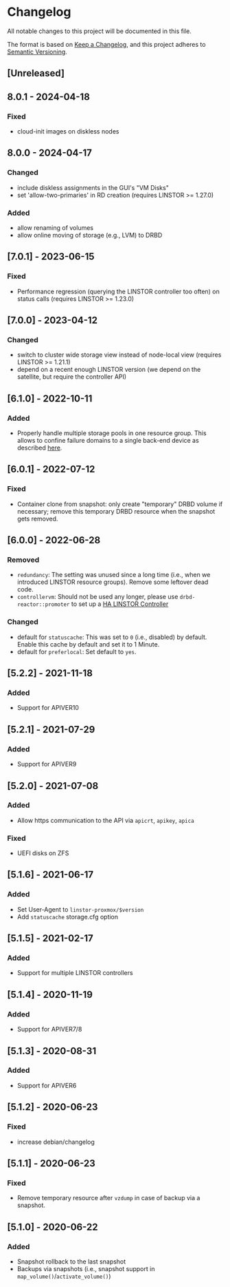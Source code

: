 # Changelog
All notable changes to this project will be documented in this file.

The format is based on [Keep a Changelog](https://keepachangelog.com/en/1.0.0/),
and this project adheres to [Semantic Versioning](https://semver.org/spec/v2.0.0.html).

## [Unreleased]

## 8.0.1 - 2024-04-18
### Fixed
- cloud-init images on diskless nodes

## 8.0.0 - 2024-04-17
### Changed
- include diskless assignments in the GUI's "VM Disks"
- set 'allow-two-primaries' in RD creation (requires LINSTOR >= 1.27.0)
### Added
- allow renaming of volumes
- allow online moving of storage (e.g., LVM) to DRBD

## [7.0.1] - 2023-06-15
### Fixed
- Performance regression (querying the LINSTOR controller too often) on status calls (requires LINSTOR >= 1.23.0)

## [7.0.0] - 2023-04-12
### Changed
- switch to cluster wide storage view instead of node-local view (requires LINSTOR >= 1.21.1)
- depend on a recent enough LINSTOR version (we depend on the satellite, but require the controller API)

## [6.1.0] - 2022-10-11
### Added
- Properly handle multiple storage pools in one resource group. This allows to confine failure domains to a single back-end device as described [here](https://linbit.com/drbd-user-guide/linstor-guide-1_0-en/#s-a_storage_pool_per_backend_device).

## [6.0.1] - 2022-07-12
### Fixed
- Container clone from snapshot: only create "temporary" DRBD volume if necessary; remove this temporary DRBD resource when the snapshot gets removed.

## [6.0.0] - 2022-06-28
### Removed
- `redundancy`: The setting was unused since a long time (i.e., when we introduced LINSTOR resource groups). Remove some leftover dead code.
- `controllervm`: Should not be used any longer, please use `drbd-reactor::promoter` to set up a [HA LINSTOR Controller](https://linbit.com/drbd-user-guide/linstor-guide-1_0-en/#s-linstor_ha)

### Changed
- default for `statuscache`: This was set to `0` (i.e., disabled) by default. Enable this cache by default and set it to 1 Minute.
- default for `preferlocal`: Set default to `yes`.

## [5.2.2] - 2021-11-18
### Added
- Support for APIVER10

## [5.2.1] - 2021-07-29
### Added
- Support for APIVER9

## [5.2.0] - 2021-07-08
### Added
- Allow https communication to the API via `apicrt`, `apikey`, `apica`
### Fixed
- UEFI disks on ZFS

## [5.1.6] - 2021-06-17
### Added
- Set User-Agent to `linstor-proxmox/$version`
- Add `statuscache` storage.cfg option

## [5.1.5] - 2021-02-17
### Added
- Support for multiple LINSTOR controllers

## [5.1.4] - 2020-11-19
### Added
- Support for APIVER7/8

## [5.1.3] - 2020-08-31
### Added
- Support for APIVER6

## [5.1.2] - 2020-06-23
### Fixed
- increase debian/changelog

## [5.1.1] - 2020-06-23
### Fixed
- Remove temporary resource after `vzdump` in case of backup via a snapshot.

## [5.1.0] - 2020-06-22
### Added
- Snapshot rollback to the last snapshot
- Backups via snapshots (i.e., snapshot support in `map_volume()`/`activate_volume()`)
